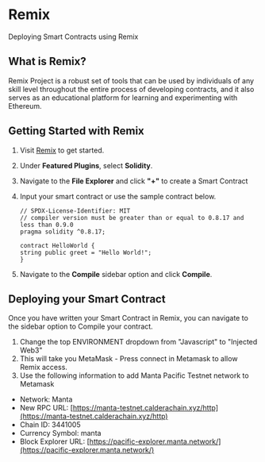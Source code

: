 # Remix

Deploying Smart Contracts using Remix

## What is Remix?

Remix Project is a robust set of tools that can be used by individuals of any skill level throughout the entire process of developing contracts, and it also serves as an educational platform for learning and experimenting with Ethereum.

## Getting Started with Remix

1. Visit [Remix](https://remix.ethereum.org/) to get started.
2. Under **Featured Plugins**, select **Solidity**.
3. Navigate to the **File Explorer** and click **"+"** to create a Smart Contract
4. Input your smart contract or use the sample contract below.

    ``` solidity
    // SPDX-License-Identifier: MIT
    // compiler version must be greater than or equal to 0.8.17 and less than 0.9.0
    pragma solidity ^0.8.17;

    contract HelloWorld {
    string public greet = "Hello World!";
    }
    ```
5. Navigate to the **Compile** sidebar option and click **Compile**.

## Deploying your Smart Contract

Once you have written your Smart Contract in Remix, you can navigate to the sidebar option to Compile your contract.

1. Change the top ENVIRONMENT dropdown from "Javascript" to "Injected Web3"
2. This will take you MetaMask - Press connect in Metamask to allow Remix access.
3. Use the following information to add Manta Pacific Testnet network to Metamask
  - Network: Manta
  - New RPC URL: [https://manta-testnet.calderachain.xyz/http](https://manta-testnet.calderachain.xyz/http)
  - Chain ID: 3441005
  - Currency Symbol: manta
  - Block Explorer URL: [https://pacific-explorer.manta.network/](https://pacific-explorer.manta.network/)
